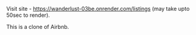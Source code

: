 Visit site - https://wanderlust-03be.onrender.com/listings (may take upto 50sec to render).

 
This is a clone of Airbnb.
